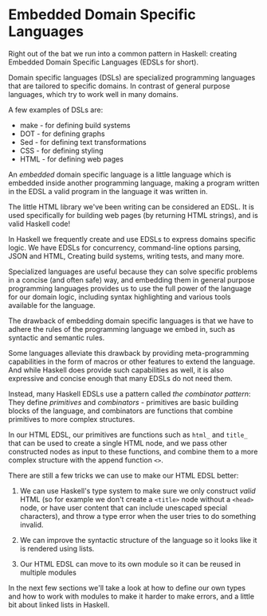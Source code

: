 # Embedded Domain Specific Languages

Right out of the bat we run into a common pattern in Haskell: creating
Embedded Domain Specific Languages (EDSLs for short).

Domain specific languages (DSLs) are specialized programming languages that are
tailored to specific domains. In contrast of general purpose languages,
which try to work well in many domains.

A few examples of DSLs are:

- make - for defining build systems
- DOT - for defining graphs
- Sed - for defining text transformations
- CSS - for defining styling
- HTML - for defining web pages

An *embedded* domain specific language is a little language which is
embedded inside another programming language, making a program written in
the EDSL a valid program in the language it was written in.

The little HTML library we've been writing can be considered an EDSL.
It is used specifically for building web pages (by returning HTML strings),
and is valid Haskell code!

In Haskell we frequently create and use EDSLs to express domains specific
logic. We have EDSLs for concurrency, command-line options parsing, JSON and HTML,
Creating build systems, writing tests, and many more.

Specialized languages are useful because they can solve specific problems in
a concise (and often safe) way, and embedding them in general purpose programming
languages provides us to use the full power of the language for our domain logic,
including syntax highlighting and various tools available for the language.

The drawback of embedding domain specific languages is that we have to adhere
the rules of the programming language we embed in, such as syntactic and semantic rules.

Some languages alleviate this drawback by providing meta-programming capabilities
in the form of macros or other features to extend the language.
And while Haskell does provide such capabilities as well, it is also expressive and concise
enough that many EDSLs do not need them.

Instead, many Haskell EDSLs use a pattern called _the combinator pattern_:
They define *primitives* and *combinators* -
primitives are basic building blocks of the language,
and combinators are functions that combine primitives to more complex structures.

In our HTML EDSL, our primitives are functions such as `html_` and `title_`
that can be used to create a single HTML node, and we pass other
constructed nodes as input to these functions, and combine them to a more complex
structure with the append function `<>`.

There are still a few tricks we can use to make our HTML EDSL better:

1. We can use Haskell's type system to make sure we only construct *valid*
   HTML (so for example we don't create a `<title>` node
   without a `<head>` node, or have user content that 
   can include unescaped special characters),
   and throw a type error when the user tries to do something invalid.

2. We can improve the syntactic structure of the language so it
   looks like it is rendered using lists.

3. Our HTML EDSL can move to its own module so it can be reused in multiple modules

In the next few sections we'll take a look at how to define our own types and
how to work with modules to make it harder to make errors, and a little bit
about linked lists in Haskell.
